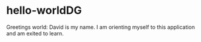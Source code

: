 # hello-worldDG

Greetings world:
David is my name.  I am orienting myself to this application and am exited to learn. 
